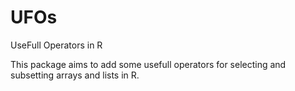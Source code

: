 # UFOs
UseFull Operators in R

This package aims to add some usefull operators for selecting and subsetting arrays and lists in R.
